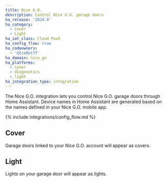 ```yaml
---
title: Nice G.O.
description: Control Nice G.O. garage doors
ha_release: '2024.9'
ha_category:
  - Cover
  - Light
ha_iot_class: Cloud Push
ha_config_flow: true
ha_codeowners:
  - '@IceBotYT'
ha_domain: nice_go
ha_platforms:
  - cover
  - diagnostics
  - light
ha_integration_type: integration
---
```


The Nice G.O. integration lets you control Nice G.O. garage doors through Home Assistant. Device names in Home Assistant are generated based on the names defined in your Nice G.O. mobile app.

{% include integrations/config_flow.md %}

## Cover

Garage doors linked to your Nice G.O. account will appear as covers.

## Light

Lights on your garage door will appear as lights.
